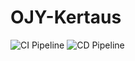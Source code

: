 # OJY-Kertaus


![CI Pipeline](https://github.com/dtepu/OJY-Kertaus/actions/workflows/ci.yml/badge.svg)
![CD Pipeline](https://github.com/dtepu/OJY-Kertaus/actions/workflows/cd.yml/badge.svg)